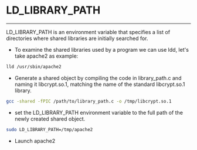 # LD_LIBRARY_PATH
***

LD_LIBRARY_PATH is an environment variable that specifies a list of directories where shared libraries are initially searched for.

- To examine the shared libraries used by a program we can use ldd, let's take apache2 as example:
```sh
lld /usr/sbin/apache2
```

- Generate a shared object by compiling the code in library_path.c and naming it libcrypt.so.1, matching the name of the standard libcrypt.so.1 library.
```sh
gcc -shared -fPIC /path/to/library_path.c -o /tmp/libcrypt.so.1 
```

- set the LD_LIBRARY_PATH environment variable to the full path of the newly created shared object.
```sh
sudo LD_LIBRARY_PATH=/tmp/apache2
```

- Launch apache2

